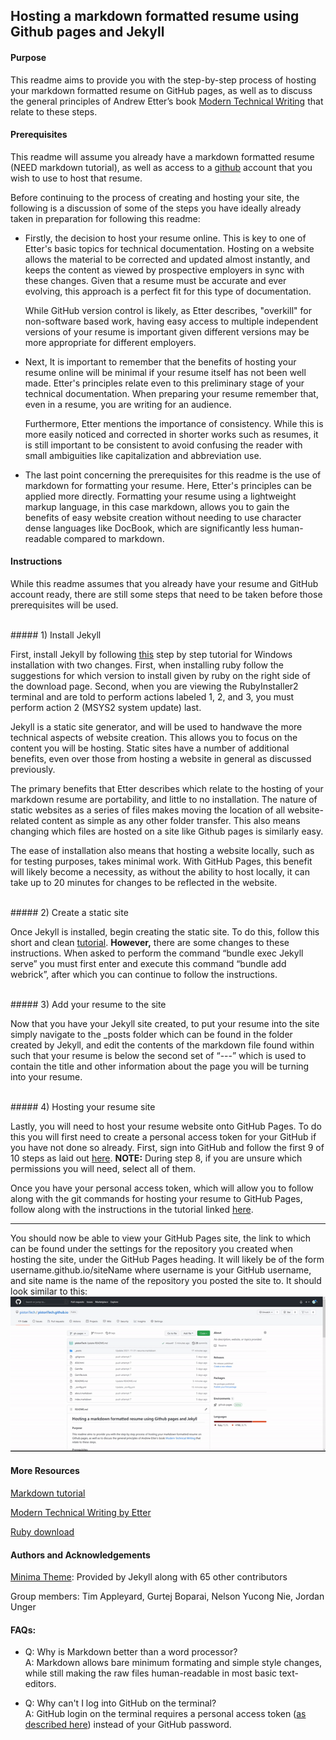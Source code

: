 ## Hosting a markdown formatted resume using Github pages and Jekyll



#### Purpose

This readme aims to provide you with the step-by-step process of hosting your markdown formatted resume on GitHub pages, as well as to discuss the general principles of Andrew Etter’s book [Modern Technical Writing](https://www.amazon.ca/Modern-Technical-Writing-Introduction-Documentation-ebook/dp/B01A2QL9SS) that relate to these steps.



#### Prerequisites

This readme will assume you already have a markdown formatted resume (NEED markdown tutorial), as well as access to a [github](https://github.com/) account that you wish to use to host that resume.



Before continuing to the process of creating and hosting your site, the following is a discussion of some of the steps you have ideally already taken in preparation for following this readme:

* Firstly, the decision to host your resume online. This is key to one of Etter's basic topics for technical documentation. Hosting on a website allows the material to be corrected and updated almost instantly, and keeps the content as viewed by prospective employers in sync with these changes.  Given that a resume must be accurate and ever evolving, this approach is a perfect fit for this type of documentation.

  While GitHub version control is likely, as Etter describes, "overkill" for non-software based work, having easy access to multiple independent versions of your resume is important given different versions may be more appropriate for different employers.

  

* Next, It is important to remember that the benefits of hosting your resume online will be minimal if your resume itself has not been well made. Etter's principles relate even to this preliminary stage of your technical documentation. When preparing your resume remember that, even in a resume, you are writing for an audience.

  Furthermore, Etter mentions the importance of consistency. While this is more easily noticed and corrected in shorter works such as resumes, it is still important to be consistent to avoid confusing the reader with small ambiguities like capitalization and abbreviation use.



* The last point concerning the prerequisites for this readme is the use of markdown for formatting your resume. Here, Etter's principles can be applied more directly. Formatting your resume using a lightweight markup language, in this case markdown, allows you to gain the benefits of easy website creation without needing to use character dense languages like DocBook, which are significantly less human-readable compared to markdown.

  

#### Instructions

While this readme assumes that you already have your resume and GitHub account ready, there are still some steps that need to be taken before those prerequisites will be used.


<br/>
##### 1) Install Jekyll

First, install Jekyll by following [this](https://www.youtube.com/watch?v=LfP7Y9Ja6Qc&list=PLLAZ4kZ9dFpOPV5C5Ay0pHaa0RJFhcmcB&index=4) step by step tutorial for Windows installation with two changes. First, when installing ruby follow the suggestions for which version to install given by ruby on the right side of the download page. Second, when you are viewing the RubyInstaller2 terminal and are told to perform actions labeled 1, 2, and 3, you must perform action 2 (MSYS2 system update) last.



Jekyll is a static site generator, and will be used to handwave the more technical aspects of website creation. This allows you to focus on the content you will be hosting. Static sites have a number of additional benefits, even over those from hosting a website in general as discussed previously.



The primary benefits that Etter describes which relate to the hosting of your markdown resume are portability, and little to no installation. The nature of static websites as a series of files makes moving the location of all website-related content as simple as any other folder transfer. This also means changing which files are hosted on a site like Github pages is similarly easy.



The ease of installation also means that hosting a website locally, such as for testing purposes, takes minimal work. With GitHub Pages, this benefit will likely become a necessity, as without the ability to host locally, it can take up to 20 minutes for changes to be reflected in the website.


<br/>
##### 2) Create a static site

Once Jekyll is installed, begin creating the static site. To do this, follow this short and clean [tutorial](https://www.youtube.com/watch?v=pxua_1vyFck&list=PLLAZ4kZ9dFpOPV5C5Ay0pHaa0RJFhcmcB&index=4). **However,** there are some changes to these instructions. When asked to perform the command “bundle exec Jekyll serve” you must first enter and execute this command “bundle add webrick”, after which you can continue to follow the instructions.


<br/>
##### 3) Add your resume to the site 

Now that you have your Jekyll site created, to put your resume into the site simply navigate to the _posts folder which can be found in the folder created by Jekyll, and edit the contents of the markdown file found within such that your resume is below the second set of “---” which is used to contain the title and other information about the page you will be turning into your resume.


<br/>
##### 4) Hosting your resume site

Lastly, you will need to host your resume website onto GitHub Pages. To do this you will first need to create a personal access token for your GitHub if you have not done so already. First, sign into GitHub and follow the first 9 of 10 steps as laid out [here](https://docs.github.com/en/authentication/keeping-your-account-and-data-secure/creating-a-personal-access-token). **NOTE:** During step 8, if you are unsure which permissions you will need, select all of them.

Once you have your personal access token, which will allow you to follow along with the git commands for hosting your resume to GitHub Pages, follow along with the instructions in the tutorial linked [here](https://www.youtube.com/watch?v=fqFjuX4VZmU&list=PLLAZ4kZ9dFpOPV5C5Ay0pHaa0RJFhcmcB&index=19).

---

You should now be able to view your GitHub Pages site, the link to which can be found under the settings for the repository you created when hosting the site, under the GitHub Pages heading. It will likely be of the form username.github.io/siteName where username is your GitHub username, and site name is the name of the repository you posted the site to.
It should look similar to this: ![ExampleGif](https://github.com/pistoriTech/pistoriTech.github.io/blob/gh-pages/EndProduct.gif)





#### More Resources

[Markdown tutorial](https://www.markdowntutorial.com/)

[Modern Technical Writing by Etter](https://www.amazon.ca/Modern-Technical-Writing-Introduction-Documentation-ebook/dp/B01A2QL9SS)

[Ruby download](https://rubyinstaller.org/downloads/)



#### Authors and Acknowledgements

[Minima Theme](https://github.com/jekyll/minima): Provided by Jekyll along with 65 other contributors 

Group members: Tim Appleyard, Gurtej Boparai, Nelson Yucong Nie, Jordan Unger

#### FAQs:
* Q: Why is Markdown better than a word processor?<br/>
  A: Markdown allows bare minimum formating and simple style changes, while still making the raw files human-readable in most basic text-editors.
  
* Q: Why can't I log into GitHub on the terminal?<br/>
  A: GitHub login on the terminal requires a personal access token ([as described here](https://www.youtube.com/watch?v=fqFjuX4VZmU&list=PLLAZ4kZ9dFpOPV5C5Ay0pHaa0RJFhcmcB&index=19)) instead of your GitHub password.
